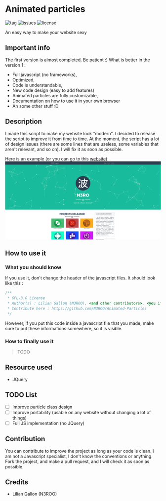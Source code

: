 # Animated particles
![tag](https://img.shields.io/github/tag/n3roo/nero-engine.svg) ![issues](https://img.shields.io/github/issues/n3roo/nero-engine.svg) ![license](https://img.shields.io/github/license/n3roo/nero-engine.svg)

An easy way to make your website sexy

## Important info

The first version is almost completed. Be patient :)
What is better in the version 1 :
- Full javascript (no frameworks),
- Optimized,
- Code is understandable,
- New code design (easy to add features)
- Animated particles are fully customizable,
- Documentation on how to use it in your own browser
- An some other stuff :D

## Description

I made this script to make my website look "modern". I decided to release the script to improve it from time to time. 
At the moment, the script has a lot of design issues (there are some lines that are useless, some variables that aren't relevant, and so on). I will fix it as soon as possible.

Here is an example (or you can go to this [website](https://n3roo.github.io/)):
![Example](git/example.png)

## How to use it

### What you should know

If you use it, don't change the header of the javascript files. It should look like this :
```javascript
/**
 * GPL-3.0 License
 * Author(s) : Lilian Gallon (N3ROO), <and other contributors>, <you if you changed anything>
 * Contribute here : https://github.com/N3ROO/Animated-Particles
 */
```
However, if you put this code inside a javascript file that you made, make sure to put these informations somewhere, so it is visible.

### How to finally use it

> TODO

## Resource used

- JQuery

## TODO List

- [ ] Improve particle class design
- [ ] Improve portability (usable on any website without changing a lot of things)
- [ ] Full JS implementation (no JQuery)

## Contribution

You can contribute to improve the project as long as your code is clean. I am not a Javascript specialist, I don't know the conventions or anything. Fork the project, and make a pull request, and I will check it as soon as possible.

## Credits

- Lilian Gallon (N3ROO)
